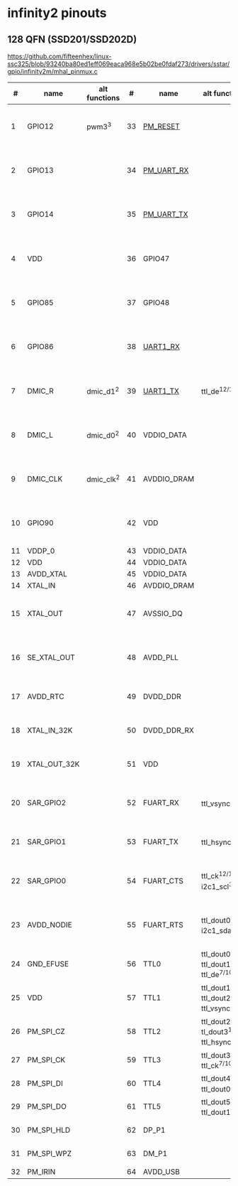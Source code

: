 # infinity2 pinouts

## 128 QFN (SSD201/SSD202D)

https://github.com/fifteenhex/linux-ssc325/blob/93240ba80ed1eff069eaca968e5b02be0fdaf273/drivers/sstar/gpio/infinity2m/mhal_pinmux.c

| #  | name         | alt functions        | #  | name                                       | alt functions                                                            | #  | name               | alt functions                                                                                         | #   | name                                 | alt functions                             |
|----|--------------|----------------------|----|--------------------------------------------|--------------------------------------------------------------------------|----|--------------------|-------------------------------------------------------------------------------------------------------|-----|--------------------------------------|-------------------------------------------|
| 1  | GPIO12       | pwm3<sup>3</sup>     | 33 | [PM_RESET](/ip/commonpins.md#pm_reset)     |                                                                          | 65 | TTL6               | mipi_tx_p_ch0<sup>1/2</sup> ttl_dout2<sup>7/10</sup> ttl_dout4<sup>12/13</sup> ttl_dout6<sup>1</sup>  | 97  | SD_D2<sup>1</sup>                    |                                           |
| 2  | GPIO13       |                      | 34 | [PM_UART_RX](/ip/commonpins.md#pm_uart_rx) |                                                                          | 66 | TTL7               | mipi_tx_n_ch0<sup>1/2</sup> ttl_dout5<sup>12/13</sup> ttl_dout7<sup>1</sup> ttl_dout3<sup>7/10</sup>  | 98  | VDDP_1                               |                                           |
| 3  | GPIO14       |                      | 35 | [PM_UART_TX](/ip/commonpins.md#pm_uart_tx) |                                                                          | 67 | TTL8               | mipi_tx_p_ch1<sup>1/2</sup> ttl_dout6<sup>12/13</sup> ttl_dout8<sup>1</sup> ttl_dout4<sup>7/10</sup>  | 99  | GPIO0                                | eth1_mdio<sup>5</sup> i2s_wck<sup>3</sup> |
| 4  | VDD          |                      | 36 | GPIO47                                     |                                                                          | 68 | TTL9               | mipi_tx_n_ch1<sup>1/2</sup> ttl_dout7<sup>12/13</sup> ttl_dout9<sup>1</sup> ttl_dout5<sup>7/10</sup>  | 100 | GPIO1                                | eth1_mdc<sup>5</sup> i2s_bck<sup>3</sup>  |
| 5  | GPIO85       |                      | 37 | GPIO48                                     |                                                                          | 69 | TTL10              | mipi_tx_p_ch2<sup>1/2</sup> ttl_dout8<sup>12/13</sup> ttl_dout10<sup>1</sup> ttl_dout6<sup>7/10</sup> | 101 | GPIO2                                | i2c1_scl<sup>5</sup> i2s_sdi<sup>3</sup>  |
| 6  | GPIO86       |                      | 38 | [UART1_RX](/ip/commonpins.md#uart1_rx)     |                                                                          | 70 | TTL11              | mipi_tx_n_ch2<sup>1/2</sup> ttl_dout9<sup>12/13</sup> ttl_dout11<sup>1</sup> ttl_dout7<sup>7/10</sup> | 102 | GPIO3                                | i2c1_sda<sup>5</sup> i2s_sdo<sup>3</sup>  |
| 7  | DMIC_R       | dmic_d1<sup>2</sup>  | 39 | [UART1_TX](/ip/commonpins.md#uart1_tx)     | ttl_de<sup>12/13</sup>                                                   | 71 | TTL12              | mipi_tx_p_ch3<sup>1</sup> ttl_dout10<sup>12/13</sup> ttl_dout12<sup>1</sup> ttl_dout8<sup>7/10</sup>  | 103 | [PM_LED0](/ip/commonpins.md#pm_led0) |                                           |
| 8  | DMIC_L       | dmic_d0<sup>2</sup>  | 40 | VDDIO_DATA                                 |                                                                          | 72 | TTL13              | mipi_tx_n_ch3<sup>1</sup> ttl_dout11<sup>12/13</sup> ttl_dout13<sup>1</sup> ttl_dout9<sup>7/10</sup>  | 104 | [PM_LED1](/ip/commonpins.md#pm_led1) |                                           |
| 9  | DMIC_CLK     | dmic_clk<sup>2</sup> | 41 | AVDDIO_DRAM                                |                                                                          | 73 | TTL14              | mipi_tx_p_ch4<sup>1</sup> ttl_dout12<sup>12/13</sup> ttl_dout14<sup>1</sup> ttl_dout10<sup>7/10</sup> | 105 | VDD                                  |                                           |
| 10 | GPIO90       |                      | 42 | VDD                                        |                                                                          | 74 | TTL15              | mipi_tx_n_ch4<sup>1</sup> ttl_dout13<sup>12/13</sup> ttl_dout15<sup>1</sup> ttl_dout11<sup>7/10</sup> | 106 | AVDD_ETH                             |                                           |
| 11 | VDDP_0       |                      | 43 | VDDIO_DATA                                 |                                                                          | 75 | AVDD1              |                                                                                                       | 107 | ETH_RN                               |                                           |
| 12 | VDD          |                      | 44 | VDDIO_DATA                                 |                                                                          | 76 | VDDP_1             |                                                                                                       | 108 | ETH_RP                               |                                           |
| 13 | AVDD_XTAL    |                      | 45 | VDDIO_DATA                                 |                                                                          | 77 | VDD                |                                                                                                       | 109 | ETH_TN                               |                                           |
| 14 | XTAL_IN      |                      | 46 | AVDDIO_DRAM                                |                                                                          | 78 | VDD                |                                                                                                       | 110 | ETH_TP                               |                                           |
| 15 | XTAL_OUT     |                      | 47 | AVSSIO_DQ                                  |                                                                          | 79 | TTL16              | eth1_mdio<sup>3</sup> ttl_dout14<sup>12/13</sup> ttl_dout16<sup>1</sup> ttl_dout12<sup>7/10</sup>     | 111 | DP_P2                                |                                           |
| 16 | SE_XTAL_OUT  |                      | 48 | AVDD_PLL                                   |                                                                          | 80 | TTL17              | eth1_mdc<sup>3</sup> ttl_dout14<sup>12/13</sup> ttl_dout17<sup>1</sup> ttl_dout13<sup>7/10</sup>      | 112 | DM_P2                                |                                           |
| 17 | AVDD_RTC     |                      | 49 | DVDD_DDR                                   |                                                                          | 81 | TTL18              | eth1_col<sup>3</sup> ttl_dout18<sup>1</sup> ttl_dout14<sup>7/10</sup>                                 | 113 | AVDD_USB                             |                                           |
| 18 | XTAL_IN_32K  |                      | 50 | DVDD_DDR_RX                                |                                                                          | 82 | TTL19              | eth1_rxd0<sup>3</sup> ttl_dout19<sup>1</sup> ttl_dout15<sup>7/10</sup>                                | 114 | AVDD_AUD                             |                                           |
| 19 | XTAL_OUT_32K |                      | 51 | VDD                                        |                                                                          | 83 | TTL20              | eth1_rxd1<sup>3</sup> ttl_dout20<sup>1</sup> ttl_dout16<sup>7</sup>                                   | 115 | AUD_LINEOUT_R0                       |                                           |
| 20 | SAR_GPIO2    |                      | 52 | FUART_RX                                   | ttl_vsync<sup>12/13</sup>                                                | 84 | TTL21              | eth1_tx_clk<sup>3</sup> eth1_txd1<sup>5</sup> ttl_dout21<sup>1</sup> ttl_dout17<sup>7</sup>           | 116 | AUD_LINEOUT_L0                       |                                           |
| 21 | SAR_GPIO1    |                      | 53 | FUART_TX                                   | ttl_hsync<sup>12/13</sup>                                                | 85 | TTL22              | eth1_txd0<sup>3/5</sup> ttl_dout22<sup>1</sup> ttl_dout18<sup>7</sup>                                 | 117 | AUD_MICCM0                           |                                           |
| 22 | SAR_GPIO0    |                      | 54 | FUART_CTS                                  | ttl_ck<sup>12/13</sup> i2c1_scl<sup>3</sup>                              | 86 | TTL23              | eth1_txd1<sup>3</sup> eth1_tx_en<sup>5</sup> ttl_dout23<sup>1</sup> ttl_dout19<sup>7</sup>            | 118 | AUD_MICIN0                           |                                           |
| 23 | AVDD_NODIE   |                      | 55 | FUART_RTS                                  | ttl_dout0<sup>12/13</sup> i2c1_sda<sup>3</sup>                           | 87 | TTL24              | eth1_tx_en<sup>3</sup> eth1_tx_clk<sup>5</sup> ttl_ck<sup>1</sup> ttl_dout20<sup>7</sup>              | 119 | AUD_VRM_DAC                          |                                           |
| 24 | GND_EFUSE    |                      | 56 | TTL0                                       | ttl_dout0<sup>1</sup> ttl_dout1<sup>12/13</sup> ttl_de<sup>7/10</sup>    | 88 | TTL25              | eth1_col<sup>5</sup> ttl_hsync<sup>1</sup> ttl_dout21<sup>7</sup>                                     | 120 | AUD_VAG                              |                                           |
| 25 | VDD          |                      | 57 | TTL1                                       | ttl_dout1<sup>1</sup> ttl_dout2<sup>12/13</sup> ttl_vsync<sup>7/10</sup> | 89 | TTL26              | eth1_rxd0<sup>5</sup> ttl_vsync<sup>1</sup> ttl_dout22<sup>7</sup>                                    | 121 | GPIO4                                | pwm0<sup>3</sup>                          |
| 26 | PM_SPI_CZ    |                      | 58 | TTL2                                       | ttl_dout2<sup>1</sup> tl_dout3<sup>12/13</sup> ttl_hsync<sup>7/10</sup>  | 90 | TTL27              | eth1_rxd1<sup>5</sup> ttl_de<sup>1</sup> ttl_dout23<sup>7</sup>                                       | 122 | GPIO5                                | pwm1<sup>4</sup>                          |
| 27 | PM_SPI_CK    |                      | 59 | TTL3                                       | ttl_dout3<sup>1</sup> ttl_ck<sup>7/10</sup>                              | 91 | PM_SD_CDZ          |                                                                                                       | 123 | GPIO6                                | i2c0_scl<sup>4</sup>                      |
| 28 | PM_SPI_DI    |                      | 60 | TTL4                                       | ttl_dout4<sup>1</sup> ttl_dout0<sup>7/10</sup>                           | 92 | SD_D1<sup>1</sup>  | pwm2<sup>6</sup>                                                                                      | 124 | GPIO7                                | i2c0_sda<sup>4</sup>                      |
| 29 | PM_SPI_DO    |                      | 61 | TTL5                                       | ttl_dout5<sup>1</sup> ttl_dout1<sup>7/10</sup>                           | 93 | SD_D0<sup>1</sup>  | i2s_wck<sup>3</sup>                                                                                   | 125 | UART2_RX                             | spi0_cz<sup>5</sup>                       |
| 30 | PM_SPI_HLD   |                      | 62 | DP_P1                                      |                                                                          | 94 | SD_CLK<sup>1</sup> | i2c1_scl<sup>5</sup> i2s_bck<sup>3</sup>                                                              | 126 | UART2_TX                             | spi0_ck<sup>5</sup>                       |
| 31 | PM_SPI_WPZ   |                      | 63 | DM_P1                                      |                                                                          | 95 | SD_CMD<sup>1</sup> | i2c1_sda<sup>5</sup> i2s_sdi<sup>3</sup>                                                              | 127 | GPIO10                               | spi0_di<sup>5</sup>                       |
| 32 | PM_IRIN      |                      | 64 | AVDD_USB                                   |                                                                          | 96 | SD_D3<sup>1</sup>  | i2s_sdo<sup>3</sup>                                                                                   | 128 | GPIO11                               | spi0_do<sup>5</sup>                       |
